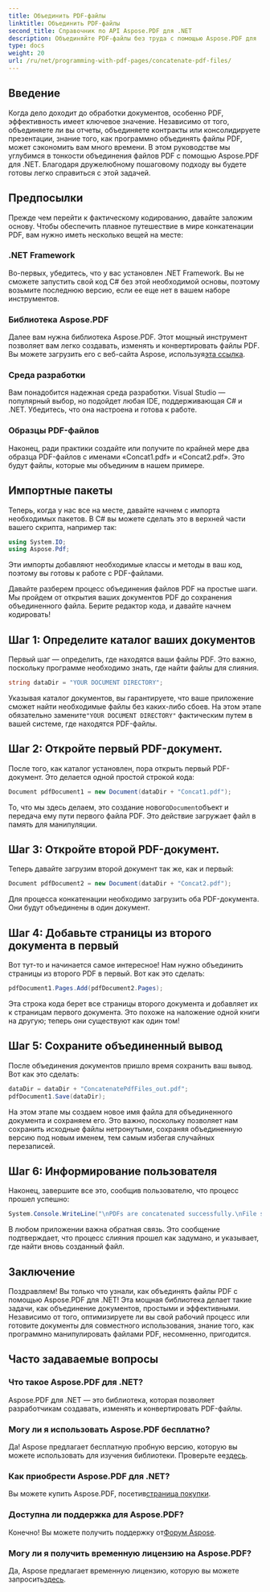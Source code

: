 ```yaml
---
title: Объединить PDF-файлы
linktitle: Объединить PDF-файлы
second_title: Справочник по API Aspose.PDF для .NET
description: Объединяйте PDF-файлы без труда с помощью Aspose.PDF для .NET с помощью этого подробного пошагового руководства.
type: docs
weight: 20
url: /ru/net/programming-with-pdf-pages/concatenate-pdf-files/
---
```

## Введение

Когда дело доходит до обработки документов, особенно PDF, эффективность имеет ключевое значение. Независимо от того, объединяете ли вы отчеты, объединяете контракты или консолидируете презентации, знание того, как программно объединять файлы PDF, может сэкономить вам много времени. В этом руководстве мы углубимся в тонкости объединения файлов PDF с помощью Aspose.PDF для .NET. Благодаря дружелюбному пошаговому подходу вы будете готовы легко справиться с этой задачей.

## Предпосылки

Прежде чем перейти к фактическому кодированию, давайте заложим основу. Чтобы обеспечить плавное путешествие в мире конкатенации PDF, вам нужно иметь несколько вещей на месте:

### .NET Framework

Во-первых, убедитесь, что у вас установлен .NET Framework. Вы не сможете запустить свой код C# без этой необходимой основы, поэтому возьмите последнюю версию, если ее еще нет в вашем наборе инструментов.

### Библиотека Aspose.PDF

 Далее вам нужна библиотека Aspose.PDF. Этот мощный инструмент позволяет вам легко создавать, изменять и конвертировать файлы PDF. Вы можете загрузить его с веб-сайта Aspose, используя[эта ссылка](https://releases.aspose.com/pdf/net/).

### Среда разработки

Вам понадобится надежная среда разработки. Visual Studio — популярный выбор, но подойдет любая IDE, поддерживающая C# и .NET. Убедитесь, что она настроена и готова к работе.

### Образцы PDF-файлов

Наконец, ради практики создайте или получите по крайней мере два образца PDF-файлов с именами «Concat1.pdf» и «Concat2.pdf». Это будут файлы, которые мы объединим в нашем примере.

## Импортные пакеты

Теперь, когда у нас все на месте, давайте начнем с импорта необходимых пакетов. В C# вы можете сделать это в верхней части вашего скрипта, например так:

```csharp
using System.IO;
using Aspose.Pdf;
```

Эти импорты добавляют необходимые классы и методы в ваш код, поэтому вы готовы к работе с PDF-файлами.

Давайте разберем процесс объединения файлов PDF на простые шаги. Мы пройдем от открытия ваших документов PDF до сохранения объединенного файла. Берите редактор кода, и давайте начнем кодировать!

## Шаг 1: Определите каталог ваших документов

Первый шаг — определить, где находятся ваши файлы PDF. Это важно, поскольку программе необходимо знать, где найти файлы для слияния.

```csharp
string dataDir = "YOUR DOCUMENT DIRECTORY";
```

 Указывая каталог документов, вы гарантируете, что ваше приложение сможет найти необходимые файлы без каких-либо сбоев. На этом этапе обязательно замените`"YOUR DOCUMENT DIRECTORY"` фактическим путем в вашей системе, где находятся PDF-файлы.

## Шаг 2: Откройте первый PDF-документ.

После того, как каталог установлен, пора открыть первый PDF-документ. Это делается одной простой строкой кода:

```csharp
Document pdfDocument1 = new Document(dataDir + "Concat1.pdf");
```

 То, что мы здесь делаем, это создание нового`Document`объект и передача ему пути первого файла PDF. Это действие загружает файл в память для манипуляции.

## Шаг 3: Откройте второй PDF-документ.

Теперь давайте загрузим второй документ так же, как и первый:

```csharp
Document pdfDocument2 = new Document(dataDir + "Concat2.pdf");
```

Для процесса конкатенации необходимо загрузить оба PDF-документа. Они будут объединены в один документ.

## Шаг 4: Добавьте страницы из второго документа в первый

Вот тут-то и начинается самое интересное! Нам нужно объединить страницы из второго PDF в первый. Вот как это сделать:

```csharp
pdfDocument1.Pages.Add(pdfDocument2.Pages);
```

Эта строка кода берет все страницы второго документа и добавляет их к страницам первого документа. Это похоже на наложение одной книги на другую; теперь они существуют как один том!

## Шаг 5: Сохраните объединенный вывод

После объединения документов пришло время сохранить ваш вывод. Вот как это сделать:

```csharp
dataDir = dataDir + "ConcatenatePdfFiles_out.pdf";
pdfDocument1.Save(dataDir);
```

На этом этапе мы создаем новое имя файла для объединенного документа и сохраняем его. Это важно, поскольку позволяет нам сохранить исходные файлы нетронутыми, сохраняя объединенную версию под новым именем, тем самым избегая случайных перезаписей.

## Шаг 6: Информирование пользователя

Наконец, завершите все это, сообщив пользователю, что процесс прошел успешно:

```csharp
System.Console.WriteLine("\nPDFs are concatenated successfully.\nFile saved at " + dataDir);
```

В любом приложении важна обратная связь. Это сообщение подтверждает, что процесс слияния прошел как задумано, и указывает, где найти вновь созданный файл.

## Заключение

Поздравляем! Вы только что узнали, как объединять файлы PDF с помощью Aspose.PDF для .NET! Эта мощная библиотека делает такие задачи, как объединение документов, простыми и эффективными. Независимо от того, оптимизируете ли вы свой рабочий процесс или готовите документы для совместного использования, знание того, как программно манипулировать файлами PDF, несомненно, пригодится.


## Часто задаваемые вопросы

### Что такое Aspose.PDF для .NET?  
Aspose.PDF для .NET — это библиотека, которая позволяет разработчикам создавать, изменять и конвертировать PDF-файлы.

### Могу ли я использовать Aspose.PDF бесплатно?  
Да! Aspose предлагает бесплатную пробную версию, которую вы можете использовать для изучения библиотеки. Проверьте ее[здесь](https://releases.aspose.com/).

### Как приобрести Aspose.PDF для .NET?  
Вы можете купить Aspose.PDF, посетив[страница покупки](https://purchase.aspose.com/buy).

### Доступна ли поддержка для Aspose.PDF?  
 Конечно! Вы можете получить поддержку от[Форум Aspose](https://forum.aspose.com/c/pdf/10).

### Могу ли я получить временную лицензию на Aspose.PDF?  
 Да, Aspose предлагает временную лицензию, которую вы можете запросить[здесь](https://purchase.aspose.com/temporary-license/).
